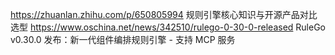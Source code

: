 https://zhuanlan.zhihu.com/p/650805994    规则引擎核心知识与开源产品对比选型
https://www.oschina.net/news/342510/rulego-0-30-0-released     RuleGo v0.30.0 发布：新一代组件编排规则引擎 - 支持 MCP 服务
